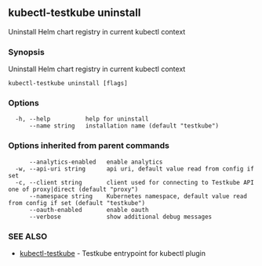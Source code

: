 ## kubectl-testkube uninstall

Uninstall Helm chart registry in current kubectl context

### Synopsis

Uninstall Helm chart registry in current kubectl context

```
kubectl-testkube uninstall [flags]
```

### Options

```
  -h, --help          help for uninstall
      --name string   installation name (default "testkube")
```

### Options inherited from parent commands

```
      --analytics-enabled   enable analytics
  -w, --api-uri string      api uri, default value read from config if set
  -c, --client string       client used for connecting to Testkube API one of proxy|direct (default "proxy")
      --namespace string    Kubernetes namespace, default value read from config if set (default "testkube")
      --oauth-enabled       enable oauth
      --verbose             show additional debug messages
```

### SEE ALSO

* [kubectl-testkube](kubectl-testkube.md)	 - Testkube entrypoint for kubectl plugin

